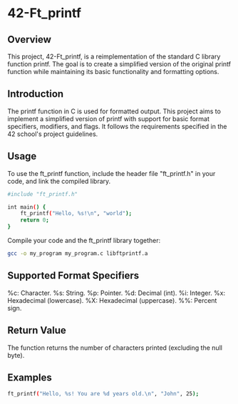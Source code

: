 # 42-Ft_printf
## Overview
This project, 42-Ft_printf, is a reimplementation of the standard C library function printf. The goal is to create a simplified version of the original printf function while maintaining its basic functionality and formatting options.

## Introduction
The printf function in C is used for formatted output. This project aims to implement a simplified version of printf with support for basic format specifiers, modifiers, and flags. It follows the requirements specified in the 42 school's project guidelines.

## Usage
To use the ft_printf function, include the header file "ft_printf.h" in your code, and link the compiled library.

```bash
#include "ft_printf.h"

int main() {
    ft_printf("Hello, %s!\n", "world");
    return 0;
}
```
Compile your code and the ft_printf library together:

```bash
gcc -o my_program my_program.c libftprintf.a
```
## Supported Format Specifiers
%c: Character.
%s: String.
%p: Pointer.
%d: Decimal (int).
%i: Integer.
%x: Hexadecimal (lowercase).
%X: Hexadecimal (uppercase).
%%: Percent sign.

## Return Value
The function returns the number of characters printed (excluding the null byte).

## Examples
```bash
ft_printf("Hello, %s! You are %d years old.\n", "John", 25);
```

